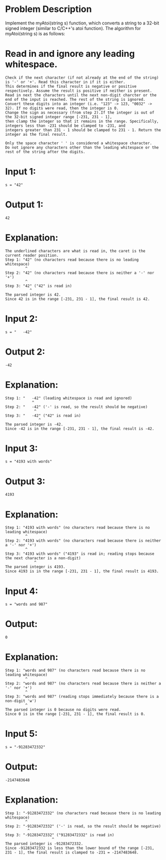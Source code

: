 # Problem Description

Implement the myAtoi(string s) function, which converts a string to a 32-bit signed integer (similar to C/C++'s atoi function).
The algorithm for myAtoi(string s) is as follows:

# Read in and ignore any leading whitespace.
    Check if the next character (if not already at the end of the string) is '-' or '+'. Read this character in if it is either. 
    This determines if the final result is negative or positive respectively. Assume the result is positive if neither is present.
    Read in next the characters until the next non-digit charcter or the end of the input is reached. The rest of the string is ignored.
    Convert these digits into an integer (i.e. "123" -> 123, "0032" -> 32). If no digits were read, then the integer is 0. 
    Change the sign as necessary (from step 2).If the integer is out of the 32-bit signed integer range [-231, 231 - 1], 
    then clamp the integer so that it remains in the range. Specifically, integers less than -231 should be clamped to -231, and 
    integers greater than 231 - 1 should be clamped to 231 - 1. Return the integer as the final result.

    Only the space character ' ' is considered a whitespace character.
    Do not ignore any characters other than the leading whitespace or the rest of the string after the digits.

# Input 1: 
    s = "42"
# Output 1:
    42
# Explanation: 
    The underlined characters are what is read in, the caret is the current reader position.
    Step 1: "42" (no characters read because there is no leading whitespace)
             ^
    Step 2: "42" (no characters read because there is neither a '-' nor '+')
             ^
    Step 3: "42" ("42" is read in)
               ^
    The parsed integer is 42.
    Since 42 is in the range [-231, 231 - 1], the final result is 42.

# Input 2: 
    s = "   -42"
# Output 2: 
    -42 
# Explanation:
    Step 1: "   -42" (leading whitespace is read and ignored)
                ^
    Step 2: "   -42" ('-' is read, so the result should be negative)
                 ^
    Step 3: "   -42" ("42" is read in)
                   ^
    The parsed integer is -42.
    Since -42 is in the range [-231, 231 - 1], the final result is -42.

# Input 3: 
    s = "4193 with words"
# Output 3: 
    4193
# Explanation:
    Step 1: "4193 with words" (no characters read because there is no leading whitespace)
             ^
    Step 2: "4193 with words" (no characters read because there is neither a '-' nor '+')
             ^
    Step 3: "4193 with words" ("4193" is read in; reading stops because the next character is a non-digit)
                 ^
    The parsed integer is 4193.
    Since 4193 is in the range [-231, 231 - 1], the final result is 4193.

# Input 4:
    s = "words and 987"
# Output: 
    0
# Explanation:
    Step 1: "words and 987" (no characters read because there is no leading whitespace)
             ^
    Step 2: "words and 987" (no characters read because there is neither a '-' nor '+')
             ^
    Step 3: "words and 987" (reading stops immediately because there is a non-digit 'w')
             ^
    The parsed integer is 0 because no digits were read.
    Since 0 is in the range [-231, 231 - 1], the final result is 0.

# Input 5: 
    s = "-91283472332"
# Output: 
    -2147483648
# Explanation:
    Step 1: "-91283472332" (no characters read because there is no leading whitespace)
             ^
    Step 2: "-91283472332" ('-' is read, so the result should be negative)
              ^
    Step 3: "-91283472332" ("91283472332" is read in)
                         ^
    The parsed integer is -91283472332.
    Since -91283472332 is less than the lower bound of the range [-231, 231 - 1], the final result is clamped to -231 = -2147483648.
